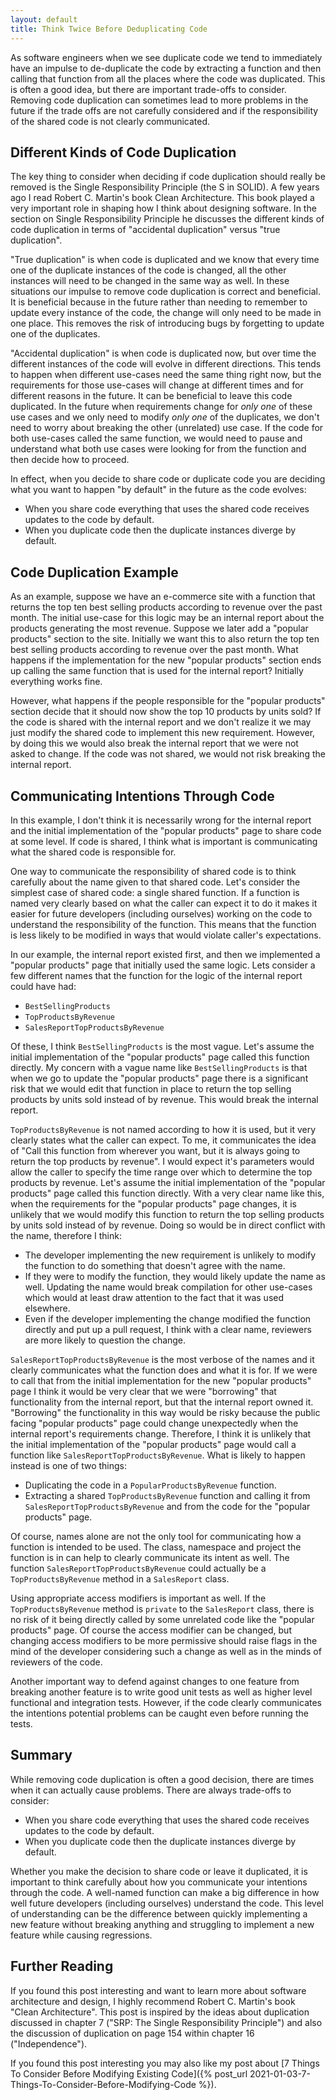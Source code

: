 ```yaml
---
layout: default
title: Think Twice Before Deduplicating Code
---
```

As software engineers when we see duplicate code we tend to immediately have an impulse to de-duplicate the code by extracting a function and then calling that function from all the places where the code was duplicated.  This is often a good idea, but there are important trade-offs to consider.  Removing code duplication can sometimes lead to more problems in the future if the trade offs are not carefully considered and if the responsibility of the shared code is not clearly communicated.

## Different Kinds of Code Duplication
The key thing to consider when deciding if code duplication should really be removed is the Single Responsibility Principle (the S in SOLID).  A few years ago I read Robert C. Martin's book Clean Architecture.  This book played a very important role in shaping how I think about designing software.  In the section on Single Responsibility Principle he discusses the different kinds of code duplication in terms of "accidental duplication" versus "true duplication".

"True duplication" is when code is duplicated and we know that every time one of the duplicate instances of the code is changed, all the other instances will need to be changed in the same way as well.  In these situations our impulse to remove code duplication is correct and beneficial.  It is beneficial because in the future rather than needing to remember to update every instance of the code, the change will only need to be made in one place.  This removes the risk of introducing bugs by forgetting to update one of the duplicates.

"Accidental duplication" is when code is duplicated now, but over time the different instances of the code will evolve in different directions.  This tends to happen when different use-cases need the same thing right now, but the requirements for those use-cases will change at different times and for different reasons in the future.  It can be beneficial to leave this code duplicated.  In the future when requirements change for *only one* of these use cases and we only need to modify *only one* of the duplicates, we don't need to worry about breaking the other (unrelated) use case.  If the code for both use-cases called the same function, we would need to pause and understand what both use cases were looking for from the function and then decide how to proceed.

In effect, when you decide to share code or duplicate code you are deciding what you want to happen "by default" in the future as the code evolves:
- When you share code everything that uses the shared code receives updates to the code by default.
- When you duplicate code then the duplicate instances diverge by default.

## Code Duplication Example
As an example, suppose we have an e-commerce site with a function that returns the top ten best selling products according to revenue over the past month.  The initial use-case for this logic may be an internal report about the products generating the most revenue.  Suppose we later add a "popular products" section to the site.  Initially we want this to also return the top ten best selling products according to revenue over the past month.  What happens if the implementation for the new "popular products" section ends up calling the same function that is used for the internal report?  Initially everything works fine.

However, what happens if the people responsible for the "popular products" section decide that it should now show the top 10 products by units sold?  If the code is shared with the internal report and we don't realize it we may just modify the shared code to implement this new requirement.  However, by doing this we would also break the internal report that we were not asked to change.  If the code was not shared, we would not risk breaking the internal report.

## Communicating Intentions Through Code
In this example, I don't think it is necessarily wrong for the internal report and the initial implementation of the "popular products" page to share code at some level.  If code is shared, I think what is important is communicating what the shared code is responsible for.

One way to communicate the responsibility of shared code is to think carefully about the name given to that shared code.  Let's consider the simplest case of shared code: a single shared function.  If a function is named very clearly based on what the caller can expect it to do it makes it easier for future developers (including ourselves) working on the code to understand the responsibility of the function.  This means that the function is less likely to be modified in ways that would violate caller's expectations.

In our example, the internal report existed first, and then we implemented a "popular products" page that initially used the same logic.  Lets consider a few different names that the function for the logic of the internal report could have had:
- `BestSellingProducts`
- `TopProductsByRevenue`
- `SalesReportTopProductsByRevenue`

Of these, I think `BestSellingProducts` is the most vague.  Let's assume the initial implementation of the "popular products" page called this function directly.  My concern with a vague name like `BestSellingProducts` is that when we go to update the "popular products" page there is a significant risk that we would edit that function in place to return the top selling products by units sold instead of by revenue.  This would break the internal report.

`TopProductsByRevenue` is not named according to how it is used, but it very clearly states what the caller can expect.  To me, it communicates the idea of "Call this function from wherever you want, but it is always going to return the top products by revenue".  I would expect it's parameters would allow the caller to specify the time range over which to determine the top products by revenue.   Let's assume the initial implementation of the "popular products" page called this function directly.  With a very clear name like this, when the requirements for the "popular products" page changes, it is unlikely that we would modify this function to return the top selling products by units sold instead of by revenue.  Doing so would be in direct conflict with the name, therefore I think:
- The developer implementing the new requirement is unlikely to modify the function to do something that doesn't agree with the name.
- If they were to modify the function, they would likely update the name as well.  Updating the name would break compilation for other use-cases which would at least draw attention to the fact that it was used elsewhere.
- Even if the developer implementing the change modified the function directly and put up a pull request, I think with a clear name, reviewers are more likely to question the change.

`SalesReportTopProductsByRevenue` is the most verbose of the names and it clearly communicates what the function does and what it is for.  If we were to call that from the initial implementation for the new "popular products" page I think it would be very clear that we were "borrowing" that functionality from the internal report, but that the internal report owned it.  "Borrowing" the functionality in this way would be risky because the public facing "popular products" page could change unexpectedly when the internal report's requirements change.  Therefore, I think it is unlikely that the initial implementation of the "popular products" page would call a function like `SalesReportTopProductsByRevenue`.  What is likely to happen instead is one of two things:
- Duplicating the code in a `PopularProductsByRevenue` function.
- Extracting a shared `TopProductsByRevenue` function and calling it from `SalesReportTopProductsByRevenue` and from the code for the "popular products" page.

Of course, names alone are not the only tool for communicating how a function is intended to be used.  The class, namespace and project the function is in can help to clearly communicate its intent as well.  The function `SalesReportTopProductsByRevenue` could actually be a `TopProductsByRevenue` method in a `SalesReport` class.

Using appropriate access modifiers is important as well.  If the `TopProductsByRevenue` method is `private` to the `SalesReport` class, there is no risk of it being directly called by some unrelated code like the "popular products" page.  Of course the access modifier can be changed, but changing access modifiers to be more permissive should raise flags in the mind of the developer considering such a change as well as in the minds of reviewers of the code.

Another important way to defend against changes to one feature from breaking another feature is to write good unit tests as well as higher level functional and integration tests.  However, if the code clearly communicates the intentions potential problems can be caught even before running the tests.

## Summary
While removing code duplication is often a good decision, there are times when it can actually cause problems.  There are always trade-offs to consider:
- When you share code everything that uses the shared code receives updates to the code by default.
- When you duplicate code then the duplicate instances diverge by default.

Whether you make the decision to share code or leave it duplicated, it is important to think carefully about how you communicate your intentions through the code.  A well-named function can make a big difference in how well future developers (including ourselves) understand the code.  This level of understanding can be the difference between quickly implementing a new feature without breaking anything and struggling to implement a new feature while causing regressions.

## Further Reading
If you found this post interesting and want to learn more about software architecture and design, I highly recommend Robert C. Martin's book "Clean Architecture".  This post is inspired by the ideas about duplication discussed in chapter 7 ("SRP: The Single Responsibility Principle") and also the discussion of duplication on page 154 within chapter 16 ("Independence").

If you found this post interesting you may also like my post about [7 Things To Consider Before Modifying Existing Code]({% post_url 2021-01-03-7-Things-To-Consider-Before-Modifying-Code %}).